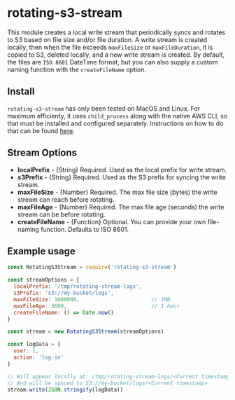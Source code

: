 # rotating-s3-stream

This module creates a local write stream that periodically syncs and rotates to S3 based on file size and/or file duration. A write stream is created locally, then when the file exceeds `maxFileSize` or `maxFileDuration`, it is copied to S3, deleted locally, and a new write stream is created. By default, the files are `ISO 8601` DateTime format, but you can also supply a custom naming function with the `createFileName` option.

## Install
`rotating-s3-stream` has only been tested on MacOS and Linux. For maximum efficienty, it uses `child_process` along with the native AWS CLI, so that must be installed and configured separately. Instructions on how to do that can be found [here](http://docs.aws.amazon.com/cli/latest/userguide/installing.html).

## Stream Options
- **localPrefix** - {String} Required. Used as the local prefix for write stream.
- **s3Prefix** - {String} Required. Used as the S3 prefix for syncing the write stream.
- **maxFileSize** - {Number} Required. The max file size (bytes) the write stream can reach before rotating.
- **maxFileAge** - {Number} Required. The max file age (seconds) the write stream can be before rotating.
- **createFileName** - {Function} Optional. You can provide your own file-naming function. Defaults to ISO 8601.

## Example usage
```javascript
const RotatingS3Stream = require('rotating-s3-stream')

const streamOptions = {
  localPrefix: '/tmp/rotating-stream-logs',
  s3Prefix: 's3://my-bucket/logs',
  maxFileSize: 1000000,                       // 1MB
  maxFileAge: 3600,                           // 1 hour
  createFileName: () => Date.now()
}

const stream = new RotatingS3Stream(streamOptions)

const logData = {
  user: 1,
  action: 'log-in'
}

// Will appear locally at: /tmp/rotating-stream-logs/<Current timestamp>
// And will be synced to S3://my-bucket/logs/<Current timestamp>
stream.write(JSON.stringify(logData))
```
